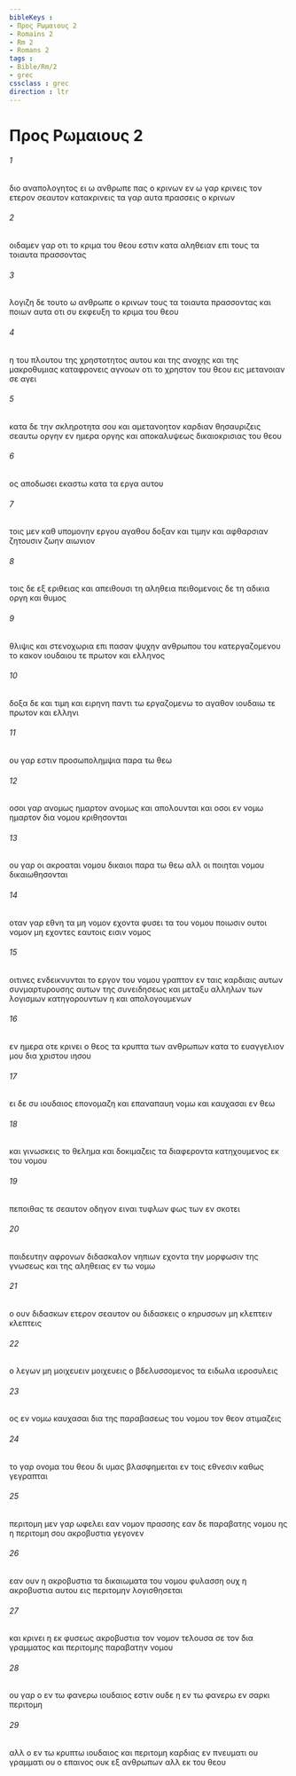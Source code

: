 ```yaml
---
bibleKeys : 
- Προς Ρωμαιους 2
- Romains 2
- Rm 2
- Romans 2
tags : 
- Bible/Rm/2
- grec
cssclass : grec
direction : ltr
---
```


# Προς Ρωμαιους 2

###### 1
διο αναπολογητος ει ω ανθρωπε πας ο κρινων εν ω γαρ κρινεις τον ετερον σεαυτον κατακρινεις τα γαρ αυτα πρασσεις ο κρινων
###### 2
οιδαμεν γαρ οτι το κριμα του θεου εστιν κατα αληθειαν επι τους τα τοιαυτα πρασσοντας
###### 3
λογιζη δε τουτο ω ανθρωπε ο κρινων τους τα τοιαυτα πρασσοντας και ποιων αυτα οτι συ εκφευξη το κριμα του θεου
###### 4
η του πλουτου της χρηστοτητος αυτου και της ανοχης και της μακροθυμιας καταφρονεις αγνοων οτι το χρηστον του θεου εις μετανοιαν σε αγει
###### 5
κατα δε την σκληροτητα σου και αμετανοητον καρδιαν θησαυριζεις σεαυτω οργην εν ημερα οργης και αποκαλυψεως δικαιοκρισιας του θεου
###### 6
ος αποδωσει εκαστω κατα τα εργα αυτου
###### 7
τοις μεν καθ υπομονην εργου αγαθου δοξαν και τιμην και αφθαρσιαν ζητουσιν ζωην αιωνιον
###### 8
τοις δε εξ εριθειας και απειθουσι τη αληθεια πειθομενοις δε τη αδικια οργη και θυμος
###### 9
θλιψις και στενοχωρια επι πασαν ψυχην ανθρωπου του κατεργαζομενου το κακον ιουδαιου τε πρωτον και ελληνος
###### 10
δοξα δε και τιμη και ειρηνη παντι τω εργαζομενω το αγαθον ιουδαιω τε πρωτον και ελληνι
###### 11
ου γαρ εστιν προσωπολημψια παρα τω θεω
###### 12
οσοι γαρ ανομως ημαρτον ανομως και απολουνται και οσοι εν νομω ημαρτον δια νομου κριθησονται
###### 13
ου γαρ οι ακροαται νομου δικαιοι παρα τω θεω αλλ οι ποιηται νομου δικαιωθησονται
###### 14
οταν γαρ εθνη τα μη νομον εχοντα φυσει τα του νομου ποιωσιν ουτοι νομον μη εχοντες εαυτοις εισιν νομος
###### 15
οιτινες ενδεικνυνται το εργον του νομου γραπτον εν ταις καρδιαις αυτων συνμαρτυρουσης αυτων της συνειδησεως και μεταξυ αλληλων των λογισμων κατηγορουντων η και απολογουμενων
###### 16
εν ημερα οτε κρινει ο θεος τα κρυπτα των ανθρωπων κατα το ευαγγελιον μου δια χριστου ιησου
###### 17
ει δε συ ιουδαιος επονομαζη και επαναπαυη νομω και καυχασαι εν θεω
###### 18
και γινωσκεις το θελημα και δοκιμαζεις τα διαφεροντα κατηχουμενος εκ του νομου
###### 19
πεποιθας τε σεαυτον οδηγον ειναι τυφλων φως των εν σκοτει
###### 20
παιδευτην αφρονων διδασκαλον νηπιων εχοντα την μορφωσιν της γνωσεως και της αληθειας εν τω νομω
###### 21
ο ουν διδασκων ετερον σεαυτον ου διδασκεις ο κηρυσσων μη κλεπτειν κλεπτεις
###### 22
ο λεγων μη μοιχευειν μοιχευεις ο βδελυσσομενος τα ειδωλα ιεροσυλεις
###### 23
ος εν νομω καυχασαι δια της παραβασεως του νομου τον θεον ατιμαζεις
###### 24
το γαρ ονομα του θεου δι υμας βλασφημειται εν τοις εθνεσιν καθως γεγραπται
###### 25
περιτομη μεν γαρ ωφελει εαν νομον πρασσης εαν δε παραβατης νομου ης η περιτομη σου ακροβυστια γεγονεν
###### 26
εαν ουν η ακροβυστια τα δικαιωματα του νομου φυλασση ουχ η ακροβυστια αυτου εις περιτομην λογισθησεται
###### 27
και κρινει η εκ φυσεως ακροβυστια τον νομον τελουσα σε τον δια γραμματος και περιτομης παραβατην νομου
###### 28
ου γαρ ο εν τω φανερω ιουδαιος εστιν ουδε η εν τω φανερω εν σαρκι περιτομη
###### 29
αλλ ο εν τω κρυπτω ιουδαιος και περιτομη καρδιας εν πνευματι ου γραμματι ου ο επαινος ουκ εξ ανθρωπων αλλ εκ του θεου
